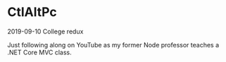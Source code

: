 # CtlAltPc
2019-09-10
College redux

Just following along on YouTube as my former Node professor teaches a .NET Core MVC class.
